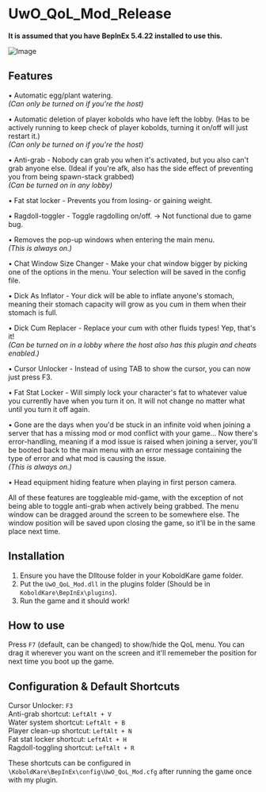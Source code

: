 # UwO_QoL_Mod_Release
**It is assumed that you have BepInEx 5.4.22 installed to use this.**

![Image](https://github.com/user-attachments/assets/8e272181-fddc-4203-b641-4445eb445e42)
## Features
• Automatic egg/plant watering.  
  *(Can only be turned on if you're the host)*

• Automatic deletion of player kobolds who have left the lobby. (Has to be actively running to keep check of player kobolds, turning it on/off will just restart it.)  
  *(Can only be turned on if you're the host)*

• Anti-grab - Nobody can grab you when it's activated, but you also can't grab anyone else. (Ideal if you're afk, also has the side effect of preventing you from being spawn-stack grabbed)  
  *(Can be turned on in any lobby)*

• Fat stat locker - Prevents you from losing- or gaining weight.

• Ragdoll-toggler - Toggle ragdolling on/off. -> Not functional due to game bug.

• Removes the pop-up windows when entering the main menu.  
  *(This is always on.)*

• Chat Window Size Changer - Make your chat window bigger by picking one of the options in the menu. Your selection will be saved in the config file.

• Dick As Inflator - Your dick will be able to inflate anyone's stomach, meaning their stomach capacity will grow as you cum in them when their stomach is full.

• Dick Cum Replacer - Replace your cum with other fluids types! Yep, that's it!  
  *(Can be turned on in a lobby where the host also has this plugin and cheats enabled.)*

• Cursor Unlocker - Instead of using TAB to show the cursor, you can now just press F3.

• Fat Stat Locker - Will simply lock your character's fat to whatever value you currently have when you turn it on. It will not change no matter what until you turn it off again.

• Gone are the days when you'd be stuck in an infinite void when joining a server that has a missing mod or mod conflict with your game... Now there's error-handling, meaning if a mod issue is raised when joining a server, you'll be booted back to the main menu with an error message containing the type of error and what mod is causing the issue.  
  *(This is always on.)*

• Head equipment hiding feature when playing in first person camera.

All of these features are toggleable mid-game, with the exception of not being able to toggle anti-grab when actively being grabbed.
The menu window can be dragged around the screen to be somewhere else. The window position will be saved upon closing the game, so it'll be in the same place next time.
## Installation
1. Ensure you have the Dlltouse folder in your KoboldKare game folder.
2. Put the `UwO_QoL_Mod.dll` in the plugins folder (Should be in `KoboldKare\BepInEx\plugins`).
3. Run the game and it should work!
## How to use
Press `F7` (default, can be changed) to show/hide the QoL menu. You can drag it wherever you want on the screen and it'll rememeber the position for next time you boot up the game.
## Configuration & Default Shortcuts
Cursor Unlocker: `F3`  
Anti-grab shortcut: `LeftAlt + V`  
Water system shortcut: `LeftAlt + B`  
Player clean-up shortcut: `LeftAlt + N`  
Fat stat locker shortcut: `LeftAlt + H`  
Ragdoll-toggling shortcut: `LeftAlt + R`

These shortcuts can be configured in `\KoboldKare\BepInEx\config\UwO_QoL_Mod.cfg` after running the game once with my plugin.
